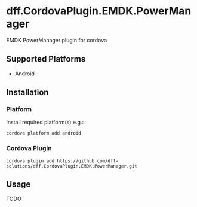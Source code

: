 # dff.CordovaPlugin.EMDK.PowerManager
EMDK PowerManager plugin for cordova

## Supported Platforms
* Android

## Installation

### Platform
Install required platform(s) e.g.:

    cordova platform add android


### Cordova Plugin

    cordova plugin add https://github.com/dff-solutions/dff.CordovaPlugin.EMDK.PowerManager.git

## Usage
 TODO
